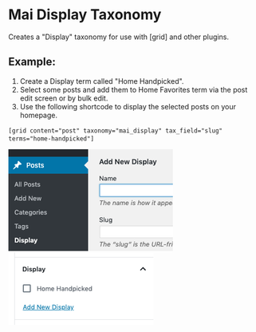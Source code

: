 # Mai Display Taxonomy
Creates a "Display" taxonomy for use with [grid] and other plugins.

## Example:
1. Create a Display term called "Home Handpicked".
1. Select some posts and add them to Home Favorites term via the post edit screen or by bulk edit.
1. Use the following shortcode to display the selected posts on your homepage.
```
[grid content="post" taxonomy="mai_display" tax_field="slug" terms="home-handpicked"]
```
![Display taxonomy menu](images/taxonomy-menu.png)<br>
![Display taxonomy picker](images/taxonomy-picker.png)
